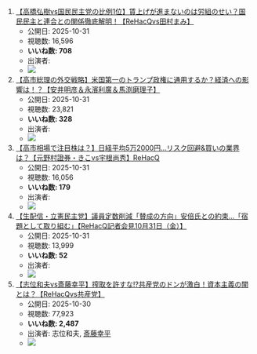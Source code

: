 1.  [【高橋弘樹vs国民民主党の比例1位】賃上げが進まないのは労組のせい？国民民主と連合との関係徹底解明！【ReHacQvs田村まみ】](/rehacq_fan/ids/fpTNkgX5oEk "wikilink")
    -   公開日: 2025-10-31
    -   視聴数: 16,596
    -   **いいね数: 708**
    -   出演者: 
    - [![](https://img.youtube.com/vi/fpTNkgX5oEk/hqdefault.jpg)](https://www.youtube.com/watch?v=fpTNkgX5oEk)
1.  [【高市総理の外交戦略】米国第一のトランプ政権に通用するか？経済への影響は！？【安井明彦＆永濱利廣＆馬渕磨理子】](/rehacq_fan/ids/bIH6b9Kjp5o "wikilink")
    -   公開日: 2025-10-31
    -   視聴数: 23,821
    -   **いいね数: 328**
    -   出演者: 
    - [![](https://img.youtube.com/vi/bIH6b9Kjp5o/hqdefault.jpg)](https://www.youtube.com/watch?v=bIH6b9Kjp5o)
1.  [【高市相場で注目株は？】日経平均5万2000円…リスク回避&買いの業界は？【元野村證券・きこvs宇根尚秀】ReHacQ](/rehacq_fan/ids/LZVqjKwdlvY "wikilink")
    -   公開日: 2025-10-31
    -   視聴数: 16,056
    -   **いいね数: 179**
    -   出演者: 
    - [![](https://img.youtube.com/vi/LZVqjKwdlvY/hqdefault.jpg)](https://www.youtube.com/watch?v=LZVqjKwdlvY)
1.  [【生配信・立憲民主党】議員定数削減「賛成の方向」安倍氏との約束...「宿題として取り組む」【ReHacQ記者会見10月31日（金）】](/rehacq_fan/ids/A31PY4cR6Gg "wikilink")
    -   公開日: 2025-10-31
    -   視聴数: 13,999
    -   **いいね数: 52**
    -   出演者: 
    - [![](https://img.youtube.com/vi/A31PY4cR6Gg/hqdefault.jpg)](https://www.youtube.com/watch?v=A31PY4cR6Gg)
1.  [【志位和夫vs斎藤幸平】搾取を許すな!?共産党のドンが激白！資本主義の闇とは？【ReHacQvs共産党】](/rehacq_fan/ids/ujLjyXg0n1A "wikilink")
    -   公開日: 2025-10-30
    -   視聴数: 77,923
    -   **いいね数: 2,487**
    -   出演者: 志位和夫, [斎藤幸平](/rehacq_fan/people/斎藤幸平 "wikilink")
    - [![](https://img.youtube.com/vi/ujLjyXg0n1A/hqdefault.jpg)](https://www.youtube.com/watch?v=ujLjyXg0n1A)

